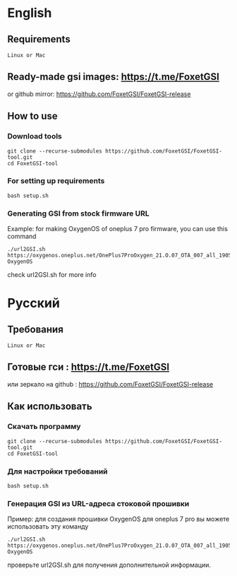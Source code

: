 # English

## Requirements
    Linux or Mac

## Ready-made gsi images: https://t.me/FoxetGSI
or github mirror: https://github.com/FoxetGSI/FoxetGSI-release

## How to use

### Download tools
```
git clone --recurse-submodules https://github.com/FoxetGSI/FoxetGSI-tool.git
cd FoxetGSI-tool
```

### For setting up requirements
    bash setup.sh

### Generating GSI from stock firmware URL
Example: for making OxygenOS of oneplus 7 pro firmware, you can use this command
```
./url2GSI.sh https://oxygenos.oneplus.net/OnePlus7ProOxygen_21.O.07_OTA_007_all_1905120542_fc480574576b4843.zip OxygenOS
```
check url2GSI.sh for more info


# Русский

## Требования
    Linux or Mac
    
## Готовые гси : https://t.me/FoxetGSI
или зеркало на github : https://github.com/FoxetGSI/FoxetGSI-release

## Как использовать

### Скачать программу
```
git clone --recurse-submodules https://github.com/FoxetGSI/FoxetGSI-tool.git
cd FoxetGSI-tool
```

### Для настройки требований
    bash setup.sh

### Генерация GSI из URL-адреса стоковой прошивки
Пример: для создания прошивки OxygenOS для oneplus 7 pro вы можете использовать эту команду
```
./url2GSI.sh https://oxygenos.oneplus.net/OnePlus7ProOxygen_21.O.07_OTA_007_all_1905120542_fc480574576b4843.zip OxygenOS
```
проверьте url2GSI.sh для получения дополнительной информации.

